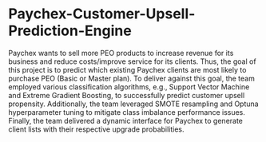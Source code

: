 # Paychex-Customer-Upsell-Prediction-Engine

Paychex wants to sell more PEO products to increase revenue for its business and reduce costs/improve service for its clients. Thus, the goal of this project is to predict which existing Paychex clients are most likely to purchase PEO (Basic or Master plan). To deliver against this goal, the team employed various classification algorithms, e.g., Support Vector Machine and Extreme Gradient Boosting, to successfully predict customer upsell propensity. Additionally, the team leveraged SMOTE resampling and Optuna hyperparameter tuning to mitigate class imbalance performance issues. Finally, the team delivered a dynamic interface for Paychex to generate client lists with their respective upgrade probabilities.
